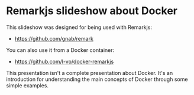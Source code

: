 # Remarkjs slideshow about Docker

This slideshow was designed for being used with Remarkjs:  
* https://github.com/gnab/remark  

You can also use it from a Docker container:  
* https://github.com/l-vo/docker-remarkjs

This presentation isn't a complete presentation about Docker. It's an introduction for understanding the main concepts of Docker 
through some simple examples.
